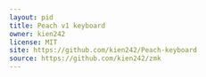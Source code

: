 ```yaml
---
layout: pid
title: Peach v1 keyboard
owner: kien242
license: MIT
site: https://github.com/kien242/Peach-keyboard
source: https://github.com/kien242/zmk
---
```

